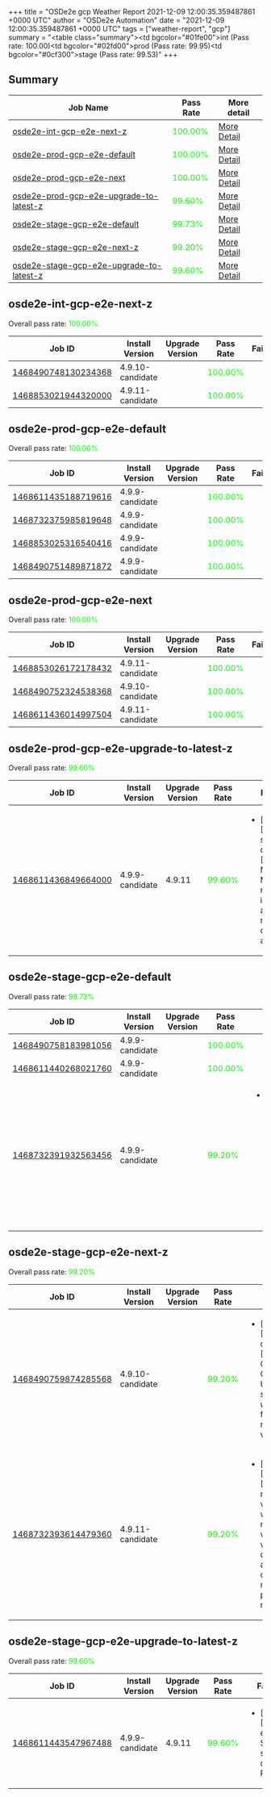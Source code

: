 +++
title = "OSDe2e gcp Weather Report 2021-12-09 12:00:35.359487861 +0000 UTC"
author = "OSDe2e Automation"
date = "2021-12-09 12:00:35.359487861 +0000 UTC"
tags = ["weather-report", "gcp"]
summary = "<table class=\"summary\"><tr><td bgcolor=\"#01fe00\"></td><td>int (Pass rate: 100.00)</td></tr><tr><td bgcolor=\"#02fd00\"></td><td>prod (Pass rate: 99.95)</td></tr><tr><td bgcolor=\"#0cf300\"></td><td>stage (Pass rate: 99.53)</td></tr></table>"
+++
## Summary

| Job Name | Pass Rate | More detail |
|----------|-----------|-------------|
|[osde2e-int-gcp-e2e-next-z](https://prow.ci.openshift.org/?job=osde2e-int-gcp-e2e-next-z)| <span style="color:#01fe00;">100.00%</span>|[More Detail](#osde2e-int-gcp-e2e-next-z)|
|[osde2e-prod-gcp-e2e-default](https://prow.ci.openshift.org/?job=osde2e-prod-gcp-e2e-default)| <span style="color:#01fe00;">100.00%</span>|[More Detail](#osde2e-prod-gcp-e2e-default)|
|[osde2e-prod-gcp-e2e-next](https://prow.ci.openshift.org/?job=osde2e-prod-gcp-e2e-next)| <span style="color:#01fe00;">100.00%</span>|[More Detail](#osde2e-prod-gcp-e2e-next)|
|[osde2e-prod-gcp-e2e-upgrade-to-latest-z](https://prow.ci.openshift.org/?job=osde2e-prod-gcp-e2e-upgrade-to-latest-z)| <span style="color:#0bf400;">99.60%</span>|[More Detail](#osde2e-prod-gcp-e2e-upgrade-to-latest-z)|
|[osde2e-stage-gcp-e2e-default](https://prow.ci.openshift.org/?job=osde2e-stage-gcp-e2e-default)| <span style="color:#07f800;">99.73%</span>|[More Detail](#osde2e-stage-gcp-e2e-default)|
|[osde2e-stage-gcp-e2e-next-z](https://prow.ci.openshift.org/?job=osde2e-stage-gcp-e2e-next-z)| <span style="color:#15ea00;">99.20%</span>|[More Detail](#osde2e-stage-gcp-e2e-next-z)|
|[osde2e-stage-gcp-e2e-upgrade-to-latest-z](https://prow.ci.openshift.org/?job=osde2e-stage-gcp-e2e-upgrade-to-latest-z)| <span style="color:#0bf400;">99.60%</span>|[More Detail](#osde2e-stage-gcp-e2e-upgrade-to-latest-z)|



## osde2e-int-gcp-e2e-next-z

Overall pass rate: <span style="color:#01fe00;">100.00%</span>

| Job ID | Install Version | Upgrade Version | Pass Rate | Failures |
|--------|-----------------|-----------------|-----------|----------|
[1468490748130234368](https://prow.ci.openshift.org/view/gs/origin-ci-test/logs/osde2e-int-gcp-e2e-next-z/1468490748130234368) | 4.9.10-candidate |  | <span style="color:#01fe00;">100.00%</span>|
[1468853021944320000](https://prow.ci.openshift.org/view/gs/origin-ci-test/logs/osde2e-int-gcp-e2e-next-z/1468853021944320000) | 4.9.11-candidate |  | <span style="color:#01fe00;">100.00%</span>|



## osde2e-prod-gcp-e2e-default

Overall pass rate: <span style="color:#01fe00;">100.00%</span>

| Job ID | Install Version | Upgrade Version | Pass Rate | Failures |
|--------|-----------------|-----------------|-----------|----------|
[1468611435188719616](https://prow.ci.openshift.org/view/gs/origin-ci-test/logs/osde2e-prod-gcp-e2e-default/1468611435188719616) | 4.9.9-candidate |  | <span style="color:#01fe00;">100.00%</span>|
[1468732375985819648](https://prow.ci.openshift.org/view/gs/origin-ci-test/logs/osde2e-prod-gcp-e2e-default/1468732375985819648) | 4.9.9-candidate |  | <span style="color:#01fe00;">100.00%</span>|
[1468853025316540416](https://prow.ci.openshift.org/view/gs/origin-ci-test/logs/osde2e-prod-gcp-e2e-default/1468853025316540416) | 4.9.9-candidate |  | <span style="color:#01fe00;">100.00%</span>|
[1468490751489871872](https://prow.ci.openshift.org/view/gs/origin-ci-test/logs/osde2e-prod-gcp-e2e-default/1468490751489871872) | 4.9.9-candidate |  | <span style="color:#01fe00;">100.00%</span>|



## osde2e-prod-gcp-e2e-next

Overall pass rate: <span style="color:#01fe00;">100.00%</span>

| Job ID | Install Version | Upgrade Version | Pass Rate | Failures |
|--------|-----------------|-----------------|-----------|----------|
[1468853026172178432](https://prow.ci.openshift.org/view/gs/origin-ci-test/logs/osde2e-prod-gcp-e2e-next/1468853026172178432) | 4.9.11-candidate |  | <span style="color:#01fe00;">100.00%</span>|
[1468490752324538368](https://prow.ci.openshift.org/view/gs/origin-ci-test/logs/osde2e-prod-gcp-e2e-next/1468490752324538368) | 4.9.10-candidate |  | <span style="color:#01fe00;">100.00%</span>|
[1468611436014997504](https://prow.ci.openshift.org/view/gs/origin-ci-test/logs/osde2e-prod-gcp-e2e-next/1468611436014997504) | 4.9.11-candidate |  | <span style="color:#01fe00;">100.00%</span>|



## osde2e-prod-gcp-e2e-upgrade-to-latest-z

Overall pass rate: <span style="color:#0bf400;">99.60%</span>

| Job ID | Install Version | Upgrade Version | Pass Rate | Failures |
|--------|-----------------|-----------------|-----------|----------|
[1468611436849664000](https://prow.ci.openshift.org/view/gs/origin-ci-test/logs/osde2e-prod-gcp-e2e-upgrade-to-latest-z/1468611436849664000) | 4.9.9-candidate | 4.9.11 | <span style="color:#0bf400;">99.60%</span>|<ul><li>[upgrade] [Suite: service-definition] [OSD] NodeLabels Modifying nodeLabels is not allowed node-label cannot be added</li></ul>



## osde2e-stage-gcp-e2e-default

Overall pass rate: <span style="color:#07f800;">99.73%</span>

| Job ID | Install Version | Upgrade Version | Pass Rate | Failures |
|--------|-----------------|-----------------|-----------|----------|
[1468490758183981056](https://prow.ci.openshift.org/view/gs/origin-ci-test/logs/osde2e-stage-gcp-e2e-default/1468490758183981056) | 4.9.9-candidate |  | <span style="color:#01fe00;">100.00%</span>|
[1468611440268021760](https://prow.ci.openshift.org/view/gs/origin-ci-test/logs/osde2e-stage-gcp-e2e-default/1468611440268021760) | 4.9.9-candidate |  | <span style="color:#01fe00;">100.00%</span>|
[1468732391932563456](https://prow.ci.openshift.org/view/gs/origin-ci-test/logs/osde2e-stage-gcp-e2e-default/1468732391932563456) | 4.9.9-candidate |  | <span style="color:#15ea00;">99.20%</span>|<ul><li>[install] [Suite: operators] [OSD] RBAC Operator Operator Upgrade should upgrade from the replaced version</li></ul>



## osde2e-stage-gcp-e2e-next-z

Overall pass rate: <span style="color:#15ea00;">99.20%</span>

| Job ID | Install Version | Upgrade Version | Pass Rate | Failures |
|--------|-----------------|-----------------|-----------|----------|
[1468490759874285568](https://prow.ci.openshift.org/view/gs/origin-ci-test/logs/osde2e-stage-gcp-e2e-next-z/1468490759874285568) | 4.9.10-candidate |  | <span style="color:#15ea00;">99.20%</span>|<ul><li>[install] [Suite: operators] [OSD] RBAC Operator Operator Upgrade should upgrade from the replaced version</li></ul>
[1468732393614479360](https://prow.ci.openshift.org/view/gs/origin-ci-test/logs/osde2e-stage-gcp-e2e-next-z/1468732393614479360) | 4.9.11-candidate |  | <span style="color:#15ea00;">99.20%</span>|<ul><li>[install] [Suite: e2e] [OSD] namespace validating webhook namespace validating webhook dedicated admins cannot manage privileged namespaces</li></ul>



## osde2e-stage-gcp-e2e-upgrade-to-latest-z

Overall pass rate: <span style="color:#0bf400;">99.60%</span>

| Job ID | Install Version | Upgrade Version | Pass Rate | Failures |
|--------|-----------------|-----------------|-----------|----------|
[1468611443547967488](https://prow.ci.openshift.org/view/gs/origin-ci-test/logs/osde2e-stage-gcp-e2e-upgrade-to-latest-z/1468611443547967488) | 4.9.9-candidate | 4.9.11 | <span style="color:#0bf400;">99.60%</span>|<ul><li>[upgrade] [Suite: e2e] Storage storage create PVCs</li></ul>




